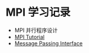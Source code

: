 # MPI 学习记录

* MPI 并行程序设计
* [MPI Tutorial  ](http://mpitutorial.com/tutorials/mpi-hello-world/)
* [Message Passing Interface](https://computing.llnl.gov/tutorials/mpi/)



